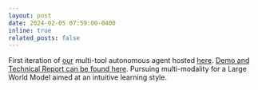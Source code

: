 ```yaml
---
layout: post
date: 2024-02-05 07:59:00-0400
inline: true
related_posts: false
---
```


First iteration of <a href='https://github.com/e-lab/'>our</a> multi-tool autonomous agent hosted <a href='https://eugenio-a3n.streamlit.app/'>here</a>. <a href='https://viktor1223.github.io/AI-Assistant/'>Demo and Technical Report can be found here</a>. Pursuing multi-modality for a Large World Model aimed at an intuitive learning style. 


